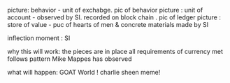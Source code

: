 picture: behavior - unit of exchabge. pic of behavior
picture : unit of account - observed by SI. recorded on block chain . pic of ledger
picture : store of value - puc of hearts of men & concrete materials made by SI

inflection moment : SI

why this will work:
  the pieces are in place
  all requirements of currency met
  follows pattern Mike Mappes has observed

what will happen:
  GOAT World ! charlie sheen meme!
